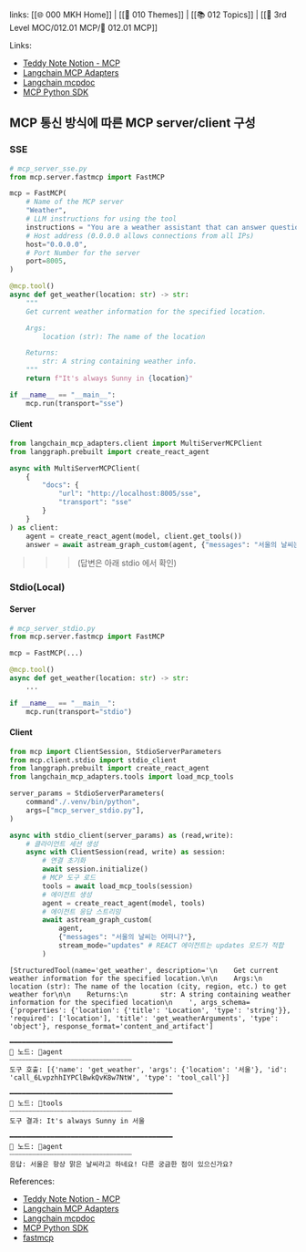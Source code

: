 links: [[🌐 000 MKH Home]] | [[📖 010 Themes]] | [[📚 012 Topics]] | [[📂 3rd Level MOC/012.01 MCP/📗 012.01 MCP]]

Links: 
- [Teddy Note Notion - MCP](https://teddylee777.notion.site/MCP-1c424f35d129802e998de5301edf1069)
- [Langchain MCP Adapters](https://github.com/langchain-ai/langchain-mcp-adapters)
- [Langchain mcpdoc](https://github.com/langchain-ai/mcpdoc/tree/main)
- [MCP Python SDK](https://github.com/modelcontextprotocol/python-sdk)

## MCP 통신 방식에 따른 MCP server/client 구성
### SSE
``` python
# mcp_server_sse.py
from mcp.server.fastmcp import FastMCP

mcp = FastMCP(
	# Name of the MCP server
	"Weather",
	# LLM instructions for using the tool
	instructions = "You are a weather assistant that can answer questions about the weather in a given location",
	# Host address (0.0.0.0 allows connections from all IPs)
	host="0.0.0.0",
	# Port Number for the server
	port=8005,
)

@mcp.tool()
async def get_weather(location: str) -> str:
	"""
	Get current weather information for the specified location.

	Args:
		location (str): The name of the location

	Returns:
		str: A string containing weather info.
	"""
	return f"It's always Sunny in {location}"

if __name__ == "__main__":
	mcp.run(transport="sse")

```
#### Client
```python
from langchain_mcp_adapters.client import MultiServerMCPClient
from langgraph.prebuilt import create_react_agent

async with MultiServerMCPClient(
	{
		"docs": {
			"url": "http://localhost:8005/sse",
			"transport": "sse"
		}
	}
) as client:
	agent = create_react_agent(model, client.get_tools())
	answer = await astream_graph_custom(agent, {"messages": "서울의 날씨는 어떠니?"})
```
>>> (답변은 아래 stdio 에서 확인)
### Stdio(Local) 
#### Server
``` python
# mcp_server_stdio.py
from mcp.server.fastmcp import FastMCP

mcp = FastMCP(...)

@mcp.tool()
async def get_weather(location: str) -> str:
	...

if __name__ == "__main__":
	mcp.run(transport="stdio")
```
#### Client
```python
from mcp import ClientSession, StdioServerParameters
from mcp.client.stdio import stdio_client
from langgraph.prebuilt import create_react_agent
from langchain_mcp_adapters.tools import load_mcp_tools

server_params = StdioServerParameters(
	command"./.venv/bin/python",
	args=["mcp_server_stdio.py"],
)

async with stdio_client(server_params) as (read,write):
	# 클라이언트 세션 생성
	async with ClientSession(read, write) as session:
		# 연결 초기화
		await session.initialize()
		# MCP 도구 로드
		tools = await load_mcp_tools(session)
		# 에이전트 생성
		agent = create_react_agent(model, tools)
		# 에이전트 응답 스트리밍
		await astream_graph_custom(
			agent,
			{"messages": "서울의 날씨는 어떠니?"},
			stream_mode="updates" # REACT 에이전트는 updates 모드가 적합
		)

```
>>>
``` 
[StructuredTool(name='get_weather', description='\n    Get current weather information for the specified location.\n\n    Args:\n        location (str): The name of the location (city, region, etc.) to get weather for\n\n    Returns:\n        str: A string containing weather information for the specified location\n    ', args_schema={'properties': {'location': {'title': 'Location', 'type': 'string'}}, 'required': ['location'], 'title': 'get_weatherArguments', 'type': 'object'}, response_format='content_and_artifact']

━━━━━━━━━━━━━━━━━━━━━━━━━━━━━━━━━━━━━━━━
🔹 노드: agent
┄┄┄┄┄┄┄┄┄┄┄┄┄┄┄┄┄┄┄┄┄┄┄┄┄┄┄┄┄┄
도구 호출: [{'name': 'get_weather', 'args': {'location': '서울'}, 'id': 'call_6LvpzhhIYPClBwkQvK8w7NtW', 'type': 'tool_call'}]

━━━━━━━━━━━━━━━━━━━━━━━━━━━━━━━━━━━━━━━━
🔹 노드: tools
┄┄┄┄┄┄┄┄┄┄┄┄┄┄┄┄┄┄┄┄┄┄┄┄┄┄┄┄┄┄
도구 결과: It's always Sunny in 서울

━━━━━━━━━━━━━━━━━━━━━━━━━━━━━━━━━━━━━━━━
🔹 노드: agent
┄┄┄┄┄┄┄┄┄┄┄┄┄┄┄┄┄┄┄┄┄┄┄┄┄┄┄┄┄┄
응답: 서울은 항상 맑은 날씨라고 하네요! 다른 궁금한 점이 있으신가요?
```


References:
- [Teddy Note Notion - MCP](https://teddylee777.notion.site/MCP-1c424f35d129802e998de5301edf1069)
- [Langchain MCP Adapters](https://github.com/langchain-ai/langchain-mcp-adapters)
- [Langchain mcpdoc](https://github.com/langchain-ai/mcpdoc/tree/main)
- [MCP Python SDK](https://github.com/modelcontextprotocol/python-sdk)
- [fastmcp](https://github.com/jlowin/fastmcp)


